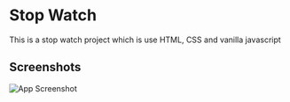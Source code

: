 
# Stop Watch

This is a stop watch project which is use HTML, CSS and vanilla javascript


## Screenshots

![App Screenshot](https://i.ibb.co/3WHFwgp/Screenshot-2023-09-09-125918.png)

